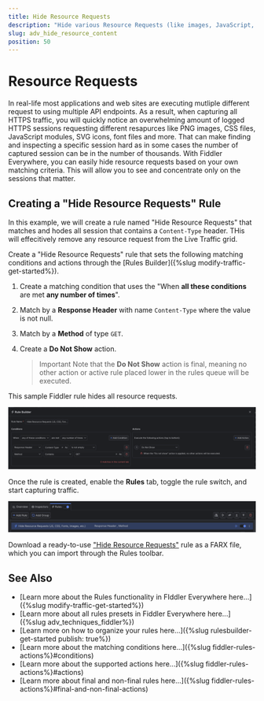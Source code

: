 ```yaml
---
title: Hide Resource Requests 
description: "Hide various Resource Requests (like images, JavaScript, CSS, etc.,) while using Fiddler's rules."
slug: adv_hide_resource_content
position: 50
---
```


# Resource Requests 

In real-life most applications and web sites are executing mutliple different request to using multiple API endpoints. As a result, when capturing all HTTPS traffic, you will quickly notice an overwhelming amount of logged HTTPS sessions requesting different resapurces like PNG images, CSS files, JavaScript modules, SVG icons, font files and more. That can make finding and inspecting a specific session hard as in some cases the number of captured session can be in the number of thousands. With Fiddler Everywhere, you can easily hide resource requests based on your own matching criteria. This will allow you to see and concentrate only on the sessions that matter.


## Creating a "Hide Resource Requests" Rule

In this example, we will create a rule named "Hide Resource Requests" that matches and hodes all session that contains a `Content-Type` header. THis will effecitively remove any resource request from the Live Traffic grid.

Create a "Hide Resource Requests" rule that sets the following matching conditions and actions through the [Rules Builder]({%slug modify-traffic-get-started%}).

1. Create a matching condition that uses the "When **all these conditions** are met **any number of times**". 

1. Match by a **Response Header** with name `Content-Type` where the value is not null.

1. Match by a **Method** of type `GET`.

1. Create a **Do Not Show** action.

    > Important Note that the **Do Not Show** action is final, meaning no other action or active rule placed lower in the rules queue will be executed.

This sample Fiddler rule hides all resource requests.

![Creating "Hide Resource Requests" rule](../../images/advanced//adv-hide-resources.png)

Once the rule is created, enable the **Rules** tab, toggle the rule switch, and start capturing traffic.

![Activating the "Hide Resource Requests" rule](../../images/advanced/adv-hide-resources-active.png)

Download a ready-to-use <a href="https://github.com/telerik/fiddler-everywhere/tree/master/rules/hide-resource-requests" target="_blank">"Hide Resource Requests"</a> rule as a FARX file, which you can import through the Rules toolbar.

  
## See Also

* [Learn more about the Rules functionality in FIddler Everywhere here...]({%slug modify-traffic-get-started%})
* [Learn more about all rules presets in Fiddler Everywhere here...]({%slug adv_techniques_fiddler%})
* [Learn more on how to organize your rules here...]({%slug rulesbuilder-get-started
publish: true%})
* [Learn more about the matching conditions here...]({%slug fiddler-rules-actions%}#conditions)
* [Learn more about the supported actions here...]({%slug fiddler-rules-actions%}#actions)
* [Learn more about final and non-final rules here...]({%slug fiddler-rules-actions%}#final-and-non-final-actions)